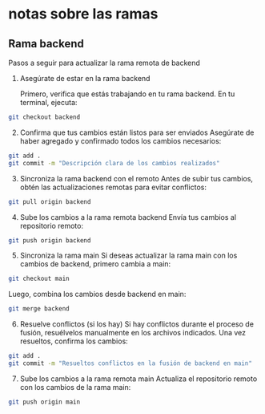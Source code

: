 # notas sobre las ramas

## Rama backend

Pasos a seguir para actualizar la rama remota de backend

1. Asegúrate de estar en la rama backend

   Primero, verifica que estás trabajando en tu rama backend. En tu terminal, ejecuta:

```bash
git checkout backend
```

2. Confirma que tus cambios están listos para ser enviados
   Asegúrate de haber agregado y confirmado todos los cambios necesarios:

```bash
git add .
git commit -m "Descripción clara de los cambios realizados"
```

3. Sincroniza la rama backend con el remoto
   Antes de subir tus cambios, obtén las actualizaciones remotas para evitar conflictos:

```bash
git pull origin backend
```

4. Sube los cambios a la rama remota backend
   Envía tus cambios al repositorio remoto:

```bash
git push origin backend
```

5. Sincroniza la rama main
   Si deseas actualizar la rama main con los cambios de backend, primero cambia a main:

```bash
git checkout main
```

Luego, combina los cambios desde backend en main:

```bash
git merge backend
```

6. Resuelve conflictos (si los hay)
   Si hay conflictos durante el proceso de fusión, resuélvelos manualmente en los archivos indicados. Una vez resueltos, confirma los cambios:

```bash
git add .
git commit -m "Resueltos conflictos en la fusión de backend en main"
```

7. Sube los cambios a la rama remota main
   Actualiza el repositorio remoto con los cambios de la rama main:

```bash
git push origin main
```
